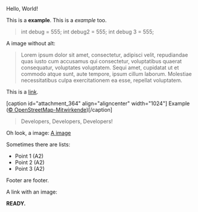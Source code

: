 Hello, World!

This is a **example**. This is a *example* too.

> int debug = 555;
> int debug2 = 555;
> int debug 3 = 555;

A image without alt: [](http://example.org/test.jpg)

> Lorem ipsum dolor sit amet,
> consectetur, adipisci velit,
> repudiandae quas iusto cum accusamus qui consectetur,
> voluptatibus quaerat consequatur,
> voluptates voluptatem. Sequi amet,
> cupidatat ut et commodo atque sunt, aute tempore,
>     ipsum cillum laborum. Molestiae necessitatibus culpa
>     exercitationem ea esse, repellat voluptatem.

This is a [link](http://example.org).

[caption id="attachment_364" align="aligncenter" width="1024"][](https://example.org/wp-content/uploads/2018/05/example-1024x894.png) Example ([© OpenStreetMap-Mitwirkende](http://www.openstreetmap.org/copyright))[/caption]

> Developers,
>     Developers, Developers!

Oh look, a image: [A image](http://example.org/test.jpg)

Sometimes there are lists:

* Point 1 (A2)
* Point 2 (A2)
* Point 3 (A2)

Footer are footer.

A link with an image:

[](https://example.org/book-1024x944.png)

**READY.**